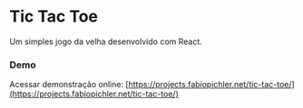 # Tic Tac Toe

Um simples jogo da velha desenvolvido com React.

### Demo

Acessar demonstração online: [https://projects.fabiopichler.net/tic-tac-toe/](https://projects.fabiopichler.net/tic-tac-toe/)
